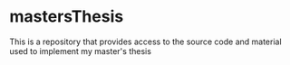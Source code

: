 # mastersThesis
This is a repository that provides access to the source code and material used to implement my master's thesis

